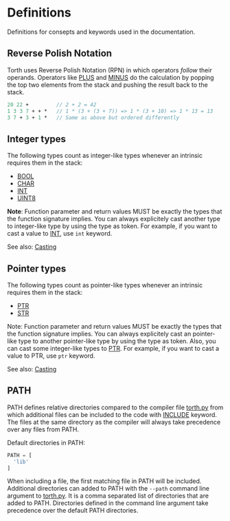 # Definitions

Definitions for consepts and keywords used in the documentation.

## Reverse Polish Notation

Torth uses Reverse Polish Notation (RPN) in which operators _follow_ their operands. Operators like [PLUS](intrinsics.md#calculations) and [MINUS](intrinsics.md#calculations) do the calculation by popping the top two elements from the stack and pushing the result back to the stack.

```pascal
20 22 +         // 2 + 2 = 42
1 3 3 7 + + *   // 1 * (3 + (3 + 7)) => 1 * (3 + 10) => 1 * 13 = 13
3 7 + 3 + 1 *   // Same as above but ordered differently
```

## Integer types

The following types count as integer-like types whenever an intrinsic requires them in the stack:

- [BOOL](types.md#bool---boolean)
- [CHAR](types.md#char---character)
- [INT](types.md#int-uint8---integer)
- [UINT8](types.md#int-uint8---integer)

**Note**: Function parameter and return values MUST be exactly the types that the function signature implies. You can always explicitely cast another type to integer-like type by using the type as token. For example, if you want to cast a value to [INT](types.md#int-uint8---integer), use `int` keyword.

See also: [Casting](keywords.md#casting)

## Pointer types

The following types count as pointer-like types whenever an intrinsic requires them in the stack:

- [PTR](types.md#ptr---pointer)
- [STR](types.md#str---string)

Note: Function parameter and return values MUST be exactly the types that the function signature implies. You can always explicitely cast an pointer-like type to another pointer-like type by using the type as token. Also, you can cast some integer-like types to [PTR](types.md#ptr---pointer). For example, if you want to cast a value to PTR, use `ptr` keyword.

See also: [Casting](keywords.md#casting)

## PATH

PATH defines relative directories compared to the compiler file [torth.py](../torth.py) from which additional files can be included to the code with [INCLUDE](keywords.md#include) keyword. The files at the same directory as the compiler will always take precedence over any files from PATH.

Default directories in PATH:

```python
PATH = [
  'lib'
]
```

When including a file, the first matching file in PATH will be included. Additional directories can added to PATH with the `--path` command line argument to [torth.py](../torth.py). It is a comma separated list of directories that are added to PATH. Directories defined in the command line argument take precedence over the default PATH directories.
